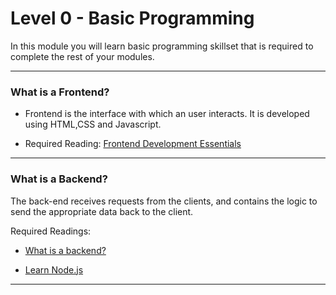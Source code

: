 # Level 0 - Basic Programming

In this module you will learn basic programming skillset that is required to complete the rest of your modules.

---

### What is a Frontend?

- Frontend is the interface with which an user interacts. It is developed using HTML,CSS and Javascript.

- Required Reading: [Frontend Development Essentials](https://betterprogramming.pub/frontend-development-the-essentials-1c1290b43590)

---

### What is a Backend?

The back-end receives requests from the clients, and contains the logic to send the appropriate data back to the client.

Required Readings:

- [What is a backend?](https://www.codecademy.com/article/back-end-architecture) <br>

- [Learn Node.js](https://www.codecademy.com/learn/learn-node-js)

---
